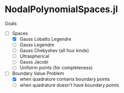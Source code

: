 # NodalPolynomialSpaces.jl

Goals
- [ ] Spaces
  - [X] Gauss Lobatto Legendre
  - [ ] Gauss Legendre 
  - [ ] Gauss Chebyshev (all four kinds)
  - [ ] Ultraspherical
  - [ ] Gauss Jacobi
  - [ ] Unifoirm points (for completeness)
- [ ] Boundary Value Problem
  - [X] when quadrature contains boundary points
  - [ ] when quadrature doesn't have boundary points
